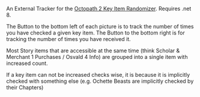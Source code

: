 An External Tracker for the [Octopath 2 Key Item Randomizer](https://github.com/MarvinXLII/OT2R). Requires .net 8.

The Button to the bottom left of each picture is to track the number of times you have checked a given key item.
The Button to the bottom right is for tracking the number of times you have received it.

Most Story items that are accessible at the same time (think Scholar & Merchant 1 Purchases / Osvald 4 Info) are grouped into a single item with increased count.

If a key item can not be increased checks wise, it is because it is implicitly checked with something else (e.g. Ochette Beasts are implicitly checked by their Chapters)
